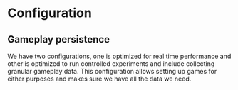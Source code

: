 # Configuration

## Gameplay persistence
We have two configurations, one is optimized for real time performance and other is optimized to run controlled experiments and include collecting granular gameplay data. 
This configuration allows setting up games for either purposes and makes sure we have all the data we need. 